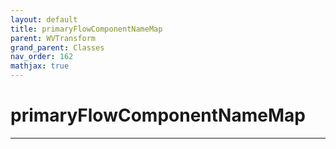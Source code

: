 ```yaml
---
layout: default
title: primaryFlowComponentNameMap
parent: WVTransform
grand_parent: Classes
nav_order: 162
mathjax: true
---
```


#  primaryFlowComponentNameMap




---

